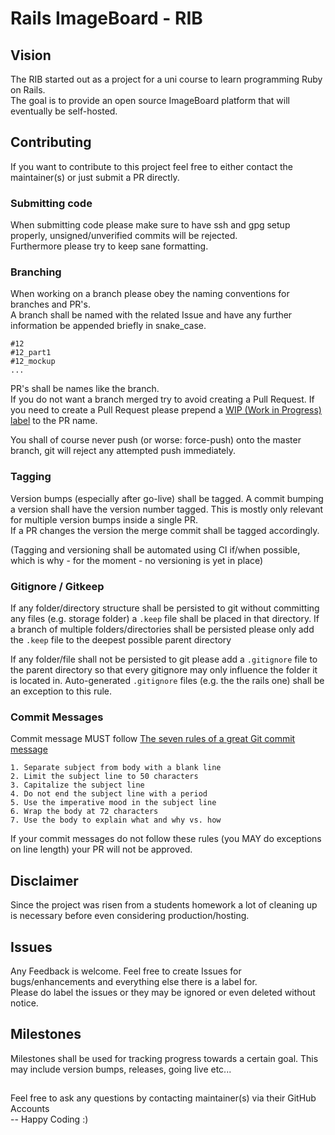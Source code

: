 # Rails ImageBoard - RIB

## Vision
The RIB started out as a project for a uni course to learn programming Ruby on Rails.  
The goal is to provide an open source ImageBoard platform that will eventually be self-hosted.  

## Contributing
If you want to contribute to this project feel free to either contact the maintainer(s) or just submit a PR directly.

### Submitting code
When submitting code please make sure to have ssh and gpg setup properly, unsigned/unverified commits will be rejected.  
Furthermore please try to keep sane formatting.

### Branching
When working on a branch please obey the naming conventions for branches and PR's.  
A branch shall be named with the related Issue and have any further information be appended briefly in snake_case.  
```
#12
#12_part1
#12_mockup
...
```
PR's shall be names like the branch.  
If you do not want a branch merged try to avoid creating a Pull Request.
If you need to create a Pull Request please prepend a [WIP (Work in Progress) label](https://github.com/marketplace/wip)
to the PR name. 

You shall of course never push (or worse: force-push) onto the master branch, git will reject any attempted push immediately.

### Tagging
Version bumps (especially after go-live) shall be tagged. A commit bumping a version shall have the version number tagged.
This is mostly only relevant for multiple version bumps inside a single PR.  
If a PR changes the version the merge commit shall be tagged accordingly.

(Tagging and versioning shall be automated using CI if/when possible, which is why - for the moment - no versioning is yet in place)

### Gitignore / Gitkeep

If any folder/directory structure shall be persisted to git without committing any files (e.g. storage folder) a `.keep` file
shall be placed in that directory. If a branch of multiple folders/directories shall be persisted please only add the `.keep`
file to the deepest possible parent directory

If any folder/file shall not be persisted to git please add a `.gitignore` file to the parent directory so that every
gitignore may only influence the folder it is located in. Auto-generated `.gitignore` files (e.g. the the rails one)
shall be an exception to this rule.

### Commit Messages
Commit message MUST follow [The seven rules of a great Git commit message](https://chris.beams.io/posts/git-commit/)

    1. Separate subject from body with a blank line
    2. Limit the subject line to 50 characters
    3. Capitalize the subject line
    4. Do not end the subject line with a period
    5. Use the imperative mood in the subject line
    6. Wrap the body at 72 characters
    7. Use the body to explain what and why vs. how
    
If your commit messages do not follow these rules (you MAY do exceptions on line length) your PR will not be approved.

## Disclaimer
Since the project was risen from a students homework a lot of cleaning up is necessary before even considering production/hosting.

## Issues
Any Feedback is welcome. Feel free to create Issues for bugs/enhancements and everything else there is a label for.  
Please do label the issues or they may be ignored or even deleted without notice.

## Milestones
Milestones shall be used for tracking progress towards a certain goal. This may include version bumps, releases, going live etc... 

##
Feel free to ask any questions by contacting maintainer(s) via their GitHub Accounts  
-- Happy Coding :)